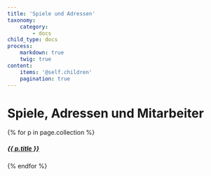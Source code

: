 ```yaml
---
title: 'Spiele und Adressen'
taxonomy:
    category:
        - docs
child_type: docs
process:
    markdown: true
    twig: true
content:
    items: '@self.children'
    pagination: true   
---
```


# Spiele, Adressen und Mitarbeiter

{% for p in page.collection %}
<a href="{{p.url}}"><h5>{{ p.title }}</h5></a>
{% endfor %}
